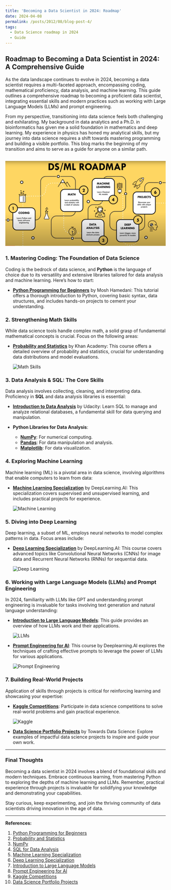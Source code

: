 ```yaml
---
title: 'Becoming a Data Scientist in 2024: Roadmap'
date: 2024-04-08
permalink: /posts/2012/08/blog-post-4/
tags:
  - Data Science roadmap in 2024
  - Guide
---
```


## Roadmap to Becoming a Data Scientist in 2024: A Comprehensive Guide

As the data landscape continues to evolve in 2024, becoming a data scientist requires a multi-faceted approach, encompassing coding, mathematical proficiency, data analysis, and machine learning. This guide outlines a comprehensive roadmap to becoming a proficient data scientist, integrating essential skills and modern practices such as working with Large Language Models (LLMs) and prompt engineering. 

From my perspective, transitioning into data science feels both challenging and exhilarating. My background in data analytics and a Ph.D. in bioinformatics has given me a solid foundation in mathematics and deep learning. My experience in physics has honed my analytical skills, but my journey into data science requires a shift towards mastering programming and building a visible portfolio. This blog marks the beginning of my transition and aims to serve as a guide for anyone on a similar path.

  ![DataScientist Roadmap 2024](/images/DS_roadmap_2024.png)
---

### 1. Mastering Coding: The Foundation of Data Science

Coding is the bedrock of data science, and **Python** is the language of choice due to its versatility and extensive libraries tailored for data analysis and machine learning. Here’s how to start:

- **[Python Programming for Beginners](https://codewithmosh.com/courses/enrolled/327363)** by Mosh Hamedani: This tutorial offers a thorough introduction to Python, covering basic syntax, data structures, and includes hands-on projects to cement your understanding.


### 2. Strengthening Math Skills

While data science tools handle complex math, a solid grasp of fundamental mathematical concepts is crucial. Focus on the following areas:

- **[Probability and Statistics](https://www.khanacademy.org/math/statistics-probability)** by Khan Academy: This course offers a detailed overview of probability and statistics, crucial for understanding data distributions and model evaluations.
  
  ![Math Skills](https://cdn.kastatic.org/images/facebook-og/meta-image-statistics-and-probability.png)

### 3. Data Analysis & SQL: The Core Skills

Data analysis involves collecting, cleaning, and interpreting data. Proficiency in **SQL** and data analysis libraries is essential:

- **[Introduction to Data Analysis](https://www.udacity.com/course/sql-for-data-analysis--ud198)** by Udacity: Learn SQL to manage and analyze relational databases, a fundamental skill for data querying and manipulation.

- **Python Libraries for Data Analysis**:
  - **[NumPy](https://numpy.org/)**: For numerical computing.
  - **[Pandas](https://pandas.pydata.org/)**: For data manipulation and analysis.
  - **[Matplotlib](https://matplotlib.org/)**: For data visualization.

### 4. Exploring Machine Learning

Machine learning (ML) is a pivotal area in data science, involving algorithms that enable computers to learn from data:

- **[Machine Learning Specialization](https://www.coursera.org/specializations/machine-learning)** by DeepLearning.AI: This specialization covers supervised and unsupervised learning, and includes practical projects for experience.
  
  ![Machine Learning](https://d3njjcbhbojbot.cloudfront.net/api/utilities/v1/imageproxy/https://images.ctfassets.net/wp1lcwdav1p1/YJ84xa1ZXbmZ27hdRCZ0B/168e7ffb83d885d3909299d85c115e0b/Machine_Learning_Andrew_Ng.jpg?auto=format%2Ccompress&fit=crop&q=80&w=1920)

### 5. Diving into Deep Learning

Deep learning, a subset of ML, employs neural networks to model complex patterns in data. Focus areas include:

- **[Deep Learning Specialization](https://www.coursera.org/specializations/deep-learning)** by DeepLearning.AI: This course covers advanced topics like Convolutional Neural Networks (CNNs) for image data and Recurrent Neural Networks (RNNs) for sequential data.
  
  ![Deep Learning](https://d3njjcbhbojbot.cloudfront.net/api/utilities/v1/imageproxy/https://images.ctfassets.net/wp1lcwdav1p1/2nbDg0QakMgJHDxxwbjOpB/2e6f5151454c3139cbd8ec24b12386e4/deeplearning_specialization.jpg?auto=format%2Ccompress&fit=crop&q=80&w=1920)

### 6. Working with Large Language Models (LLMs) and Prompt Engineering

In 2024, familiarity with LLMs like GPT and understanding prompt engineering is invaluable for tasks involving text generation and natural language understanding:

- **[Introduction to Large Language Models](https://learn.microsoft.com/en-us/azure/ai-services/text-analytics/)**: This guide provides an overview of how LLMs work and their applications.
  
  ![LLMs](https://learn.microsoft.com/en-us/azure/ai-services/media/guides-logos/logo-text-analytics.png)

- **[Prompt Engineering for AI](https://www.deeplearning.ai/short-courses/prompt-engineering-for-chatgpt/)**: This course by Deeplearning.AI explores the techniques of crafting effective prompts to leverage the power of LLMs for various applications.
  
  ![Prompt Engineering](https://d3njjcbhbojbot.cloudfront.net/api/utilities/v1/imageproxy/https://images.ctfassets.net/wp1lcwdav1p1/5coqK1IXHYXqR9Hgck8Zb4/6c9b2ad187ec67978f5e7e2c80328594/pexels-adrien-olichon-2387793.jpg?auto=format%2Ccompress&fit=crop&q=80&w=1920)

### 7. Building Real-World Projects

Application of skills through projects is critical for reinforcing learning and showcasing your expertise:

- **[Kaggle Competitions](https://www.kaggle.com/competitions)**: Participate in data science competitions to solve real-world problems and gain practical experience.
  
  ![Kaggle](https://storage.googleapis.com/kaggle-media/competitions/Kaggle_Competitions_Header.jpg)

- **[Data Science Portfolio Projects](https://towardsdatascience.com/data-science-projects-showcase-portfolio-examples-and-tips-59315d0a39f3)** by Towards Data Science: Explore examples of impactful data science projects to inspire and guide your own work.

---

### Final Thoughts

Becoming a data scientist in 2024 involves a blend of foundational skills and modern techniques. Embrace continuous learning, from mastering Python to exploring the depths of machine learning and LLMs. Remember, practical experience through projects is invaluable for solidifying your knowledge and demonstrating your capabilities.

Stay curious, keep experimenting, and join the thriving community of data scientists driving innovation in the age of data.

---

**References:**

1. [Python Programming for Beginners](https://codewithmosh.com/courses/enrolled/327363)
2. [Probability and Statistics](https://www.khanacademy.org/math/statistics-probability)
3. [NumPy](https://numpy.org/)
4. [SQL for Data Analysis](https://www.udacity.com/course/sql-for-data-analysis--ud198)
5. [Machine Learning Specialization](https://www.coursera.org/specializations/machine-learning)
6. [Deep Learning Specialization](https://www.coursera.org/specializations/deep-learning)
7. [Introduction to Large Language Models](https://learn.microsoft.com/en-us/azure/ai-services/text-analytics/)
8. [Prompt Engineering for AI](https://www.deeplearning.ai/short-courses/prompt-engineering-for-chatgpt/)
9. [Kaggle Competitions](https://www.kaggle.com/competitions)
10. [Data Science Portfolio Projects](https://towardsdatascience.com/data-science-projects-showcase-portfolio-examples-and-tips-59315d0a39f3)
  
